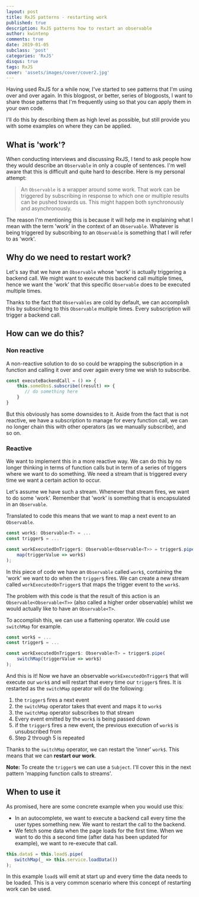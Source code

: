 ```yaml
---
layout: post
title: RxJS patterns - restarting work
published: true
description: RxJS patterns how to restart an observable
author: kwintenp
comments: true
date: 2019-01-05
subclass: 'post'
categories: 'RxJS'
disqus: true
tags: RxJS
cover: 'assets/images/cover/cover2.jpg'
---
```


Having used RxJS for a while now, I've started to see patterns that I'm using over and over again. In this blogpost, or better, series of blogposts, I want to share those patterns that I'm frequently using so that you can apply them in your own code.

I'll do this by describing them as high level as possible, but still provide you with some examples on where they can be applied.

## What is 'work'?

When conducting interviews and discussing RxJS, I tend to ask people how they would describe an `Observable` in only a couple of sentences. I'm well aware that this is difficult and quite hard to describe. Here is my personal attempt:

> An `Observable` is a wrapper around some work. That work can be triggered by subscribing in response to which one or multiple results can be pushed towards us. This might happen both synchronously and asynchronously. 

The reason I'm mentioning this is because it will help me in explaining what I mean with the term 'work' in the context of an `Observable`. Whatever is being triggered by subscribing to an `Observable` is something that I will refer to as 'work'.

## Why do we need to restart work?

Let's say that we have an `Observable` whose 'work' is actually triggering a backend call. We might want to execute this backend call multiple times, hence we want the 'work' that this specific `Observable` does to be executed multiple times.

Thanks to the fact that `Observables` are cold by default, we can accomplish this by subscribing to this `Observable` multiple times. Every subscription will trigger a backend call.

## How can we do this?

### Non reactive

A non-reactive solution to do so could be wrapping the subscription in a function and calling it over and over again every time we wish to subscribe.

```typescript
const executeBackendCall = () => {
	this.someObs$.subscribe((result) => {
	   // do something here
	}
}
```

But this obviously has some downsides to it. Aside from the fact that is not reactive, we have a subscription to manage for every function call, we can no longer chain this with other operators (as we manually subscribe), and so on.

### Reactive

We want to implement this in a more reactive way. We can do this by no longer thinking in terms of function calls but in term of a series of triggers where we want to do something. We need a stream that is triggered every time we want a certain action to occur.

Let's assume we have such a stream. Whenever that stream fires, we want to do some 'work'. Remember that 'work' is something that is encapsulated in an `Observable`.

Translated to code this means that we want to map a next event to an `Observable`.


```typescript
const work$: Observable<T> = ...
const trigger$ = ...

const workExecutedOnTrigger$: Observable<Observable<T>> = trigger$.pipe(
	map(triggerValue => work$)
);
```

In this piece of code we have an `Observable` called `work$`, containing the 'work' we want to do when the `trigger$` fires. 
We can create a new stream called `workExecutedOnTrigger$` that maps the trigger event to the `work$`.

The problem with this code is that the result of this action is an `Observable<Observable<T>>` (also called a higher order observable) whilst we would actually like to have an `Observable<T>`.

To accomplish this, we can use a flattening operator. We could use `switchMap` for example.

```typescript
const work$ = ...
const trigger$ = ...

const workExecutedOnTrigger$: Observable<T> = trigger$.pipe(
	switchMap(triggerValue => work$)
);
```

And this is it! Now we have an observable `workExecutedOnTrigger$` that will execute our `work$` and will restart that every time our `trigger$` fires. It is restarted as the `switchMap` operator will do the following:

1. the `trigger$` fires a next event
2. the `switchMap` operator takes that event and maps it to `work$`
3. the `switchMap` operator subscribes to that stream
4. Every event emitted by the `work$` is being passed down
5. if the `trigger$` fires a new event, the previous execution of `work$` is unsubscribed from
6. Step 2 through 5 is repeated

Thanks to the `switchMap` operator, we can restart the 'inner' `work$`. This means that we can **restart our work**. 

**Note:** To create the `trigger$` we can use a `Subject`. I'll cover this in the next pattern 'mapping function calls to streams'.

## When to use it

As promised, here are some concrete example when you would use this:

- In an autocomplete, we want to execute a backend call every time the user types something new. We want to restart the call to the backend.
- We fetch some data when the page loads for the first time. When we want to do this a second time (after data has been updated for example), we want to re-execute that call.

```typescript
this.data$ = this.load$.pipe(
   switchMap(_ => this.service.loadData())
);
```
In this example `load$` will emit at start up and every time the data needs to be loaded. This is a very common scenario where this concept of restarting work can be used.

 
















